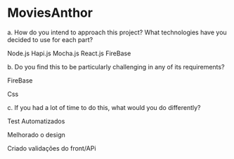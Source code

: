 # MoviesAnthor

a. How do you intend to approach this project? What technologies have you
decided to use for each part?

Node.js
Hapi.js
Mocha.js
React.js
FireBase

b. Do you find this to be particularly challenging in any of its requirements?

FireBase

Css



c. If you had a lot of time to do this, what would you do differently?

Test Automatizados 

Melhorado o design

Criado validações do front/APi


